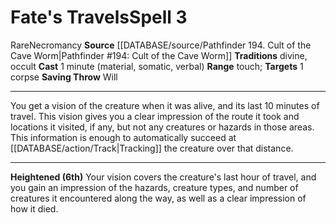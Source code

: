 ﻿---
component:
- Material
- Somatic
- Verbal
heighten: 6th
heighten_level: 3, 6
id: '1427'
level: '3'
name: Fate's Travels
range: touch
rarity: Rare
saving_throw: Will
school: Necromancy
source: '[[DATABASE/source/Pathfinder 194. Cult of the Cave Worm|Pathfinder #194:
  Cult of the Cave Worm]]'
target: 1 corpse
tradition:
- Divine
- Occult
trait:
- '[[DATABASE/trait/Necromancy|Necromancy]]'
- '[[DATABASE/trait/Rare|Rare]]'
type: Spell

---
# Fate's Travels<span class="item-type">Spell 3</span>

<span class="trait-rare item-trait">Rare</span><span class="item-trait">Necromancy</span>
**Source** [[DATABASE/source/Pathfinder 194. Cult of the Cave Worm|Pathfinder #194: Cult of the Cave Worm]]
**Traditions** divine, occult
**Cast** 1 minute (material, somatic, verbal)
**Range** touch; **Targets** 1 corpse
**Saving Throw** Will

---
You get a vision of the creature when it was alive, and its last 10 minutes of travel. This vision gives you a clear impression of the route it took and locations it visited, if any, but not any creatures or hazards in those areas. This information is enough to automatically succeed at [[DATABASE/action/Track|Tracking]] the creature over that distance.

---
**Heightened (6th)** Your vision covers the creature's last hour of travel, and you gain an impression of the hazards, creature types, and number of creatures it encountered along the way, as well as a clear impression of how it died.